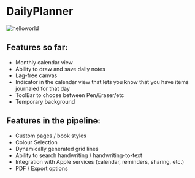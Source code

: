 # DailyPlanner

![helloworld](https://i.imgur.com/XkyduiC.jpg)

## Features so far:
* Monthly calendar view 
* Ability to draw and save daily notes
* Lag-free canvas
* Indicator in the calendar view that lets you know that you have items journaled for that day
* ToolBar to choose between Pen/Eraser/etc
* Temporary background 

## Features in the pipeline:
* Custom pages / book styles 
* Colour Selection
* Dynamically generated grid lines
* Ability to search handwriting / handwriting-to-text
* Integration with Apple services (calendar, reminders, sharing, etc.)
* PDF / Export options
